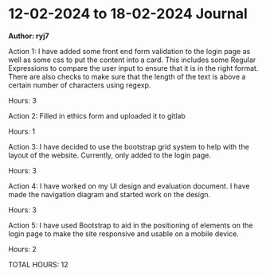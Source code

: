 # 12-02-2024 to 18-02-2024 Journal
**Author: ryj7**

Action 1: I have added some front end form validation to the login page as well as some css to put the content into a card. This includes some Regular Expressions to compare the user input to ensure that it is in the right format. There are also checks to make sure that the length of the text is above a certain number of characters using regexp.

Hours: 3

Action 2: Filled in ethics form and uploaded it to gitlab

Hours: 1

Action 3: I have decided to use the bootstrap grid system to help with the layout of the website. Currently, only added to the login page.

Hours: 3

Action 4: I have worked on my UI design and evaluation document. I have made the navigation diagram and started work on the design.

Hours: 3

Action 5: I have used Bootstrap to aid in the positioning of elements on the login page to make the site responsive and usable on a mobile device.

Hours: 2

TOTAL HOURS: 12